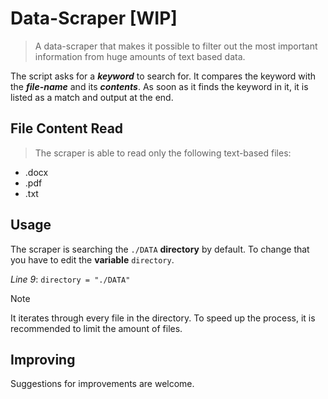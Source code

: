 # Data-Scraper [WIP]
> A data-scraper that makes it possible to filter out the most important information from huge amounts of text based data.

The script asks for a ***keyword*** to search for. It compares the keyword with the ***file-name*** and its ***contents***. As soon as it finds the keyword in it, it is listed as a match and output at the end.  
## File Content Read
> The scraper is able to read only the following text-based files:
- .docx
- .pdf
- .txt
## Usage
The scraper is searching the `./DATA` **directory** by default. To change that you have to edit the **variable** `directory`.

_Line 9_: `directory = "./DATA"`
> [!NOTE]
> It iterates through every file in the directory. To speed up the process, it is recommended to limit the amount of files.

## Improving
Suggestions for improvements are welcome.
